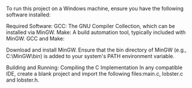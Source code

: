 To run this project on a Windows machine, ensure you have the following software installed:

Required Software:
GCC: The GNU Compiler Collection, which can be installed via MinGW.
Make: A build automation tool, typically included with MinGW.
GCC and Make:

Download and install MinGW.
Ensure that the bin directory of MinGW (e.g., C:\MinGW\bin) is added to your system's PATH environment variable.

Building and Running:
Compiling the C Implementation
In any compatible IDE, create a blank project and import the following files:main.c, lobster.c and lobster.h.

